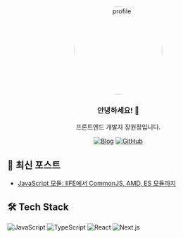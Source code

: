 <div align="center">
  <img src="https://raw.githubusercontent.com/Tazo-al/tazo-al.github.io/main/public/images/profile.png" alt="profile" width="200" style="border-radius: 50%;" />
  
  ### 안녕하세요! 👋 
  프론트엔드 개발자 장원정입니다.
  
  [![Blog](https://img.shields.io/badge/Blog-FF540F?style=for-the-badge&logo=blogger&logoColor=white)](https://tazo-al.github.io)
  [![GitHub](https://img.shields.io/badge/GitHub-181717?style=for-the-badge&logo=github&logoColor=white)](https://github.com/Tazo-al)
</div>

## 📝 최신 포스트

- [JavaScript 모듈: IIFE에서 CommonJS, AMD, ES 모듈까지](https://tazo-al.github.io/posts/js-module)

## 🛠 Tech Stack

![JavaScript](https://img.shields.io/badge/JavaScript-F7DF1E?style=flat-square&logo=javascript&logoColor=black)
![TypeScript](https://img.shields.io/badge/TypeScript-3178C6?style=flat-square&logo=typescript&logoColor=white)
![React](https://img.shields.io/badge/React-61DAFB?style=flat-square&logo=react&logoColor=black)
![Next.js](https://img.shields.io/badge/Next.js-000000?style=flat-square&logo=next.js&logoColor=white)
